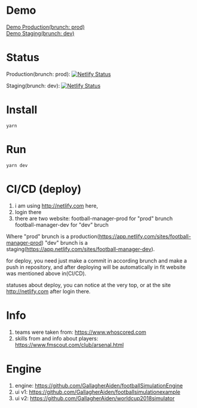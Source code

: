 # Demo
[Demo Production(brunch: prod)](https://football-manager-prod.netlify.app)\
[Demo Staging(brunch: dev)](https://football-manager-dev.netlify.app)
# Status
Production(brunch: prod): [![Netlify Status](https://api.netlify.com/api/v1/badges/b3cf4f3c-0e67-455b-9a61-54e1f01b50dd/deploy-status)](https://app.netlify.com/sites/football-manager-prod/deploys)

Staging(brunch: dev): [![Netlify Status](https://api.netlify.com/api/v1/badges/89ca9dfc-1b35-4053-92ca-58b3fee6d8bf/deploy-status)](https://app.netlify.com/sites/football-manager-dev/deploys)

# Install
```
yarn
```

# Run
```
yarn dev
```

# CI/CD (deploy)
1. i am using http://netlify.com here,
2. login there
3. there are two website:
football-manager-prod for "prod" brunch
football-manager-dev for "dev" bruch

Where "prod" brunch is a production(https://app.netlify.com/sites/football-manager-prod)
"dev" brunch is a staging(https://app.netlify.com/sites/football-manager-dev).

for deploy, you need just make a commit in according brunch and make a push in repository,
and after deploying will be automatically in fit website was mentioned above in(CI/CD).

statuses about deploy, you can notice at the very top, or at the site http://netlify.com after login there.

# Info
1. teams were taken from: https://www.whoscored.com
2. skills from and info about players: https://www.fmscout.com/club/arsenal.html

# Engine
1. engine: https://github.com/GallagherAiden/footballSimulationEngine
2. ui v1: https://github.com/GallagherAiden/footballsimulationexample
3. ui v2: https://github.com/GallagherAiden/worldcup2018simulator